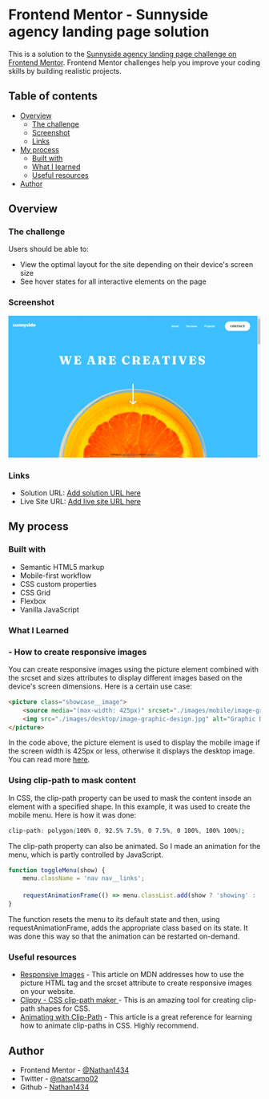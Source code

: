 # Frontend Mentor - Sunnyside agency landing page solution

This is a solution to the [Sunnyside agency landing page challenge on Frontend Mentor](https://www.frontendmentor.io/challenges/sunnyside-agency-landing-page-7yVs3B6ef). Frontend Mentor challenges help you improve your coding skills by building realistic projects.

## Table of contents

-   [Overview](#overview)
    -   [The challenge](#the-challenge)
    -   [Screenshot](#screenshot)
    -   [Links](#links)
-   [My process](#my-process)
    -   [Built with](#built-with)
    -   [What I learned](#what-i-learned)
    -   [Useful resources](#useful-resources)
-   [Author](#author)

## Overview

### The challenge

Users should be able to:

-   View the optimal layout for the site depending on their device's screen size
-   See hover states for all interactive elements on the page

### Screenshot

![](./screenshot.png)

### Links

-   Solution URL: [Add solution URL here](https://your-solution-url.com)
-   Live Site URL: [Add live site URL here](https://your-live-site-url.com)

## My process

### **Built with**

-   Semantic HTML5 markup
-   Mobile-first workflow
-   CSS custom properties
-   CSS Grid
-   Flexbox
-   Vanilla JavaScript

### **What I Learned**

### - How to create responsive images

You can create responsive images using the picture element combined with the srcset and sizes attributes to display different images based on the device's screen dimensions. Here is a certain use case:

```html
<picture class="showcase__image">
	<source media="(max-width: 425px)" srcset="./images/mobile/image-graphic-design.jpg" />
	<img src="./images/desktop/image-graphic-design.jpg" alt="Graphic Design" />
</picture>
```

In the code above, the picture element is used to display the mobile image if the screen width is 425px or less, otherwise it displays the desktop image. You can read more [here](#useful-resources).

### Using clip-path to mask content

In CSS, the clip-path property can be used to mask the content insode an element with a specified shape. In this example, it was used to create the mobile menu. Here is how it was done:

```css
clip-path: polygon(100% 0, 92.5% 7.5%, 0 7.5%, 0 100%, 100% 100%);
```

The clip-path property can also be animated. So I made an animation for the menu, which is partly controlled by JavaScript.

```js
function toggleMenu(show) {
	menu.className = 'nav nav__links';

	requestAnimationFrame(() => menu.classList.add(show ? 'showing' : 'hidden'));
}
```

The function resets the menu to its default state and then, using requestAnimationFrame, adds the appropriate class based on its state. It was done this way so that the animation can be restarted on-demand.

### **Useful resources**

-   [Responsive Images](https://developer.mozilla.org/en-US/docs/Learn/HTML/Multimedia_and_embedding/Responsive_images) - This article on MDN addresses how to use the picture HTML tag and the srcset attribute to create responsive images on your website.
-   [Clippy - CSS clip-path maker ](https://bennettfeely.com/clippy/) - This is an amazing tool for creating clip-path shapes for CSS.
-   [Animating with Clip-Path](https://css-tricks.com/animating-with-clip-path/) - This article is a great reference for learning how to animate clip-paths in CSS. Highly recommend.

## Author

-   Frontend Mentor - [@Nathan1434](https://www.frontendmentor.io/profile/yourusername)
-   Twitter - [@natscamp02](https://www.twitter.com/natscamp02)
-   Github - [Nathan1434](https://github.com/Nathan1434?tab=repositories)
